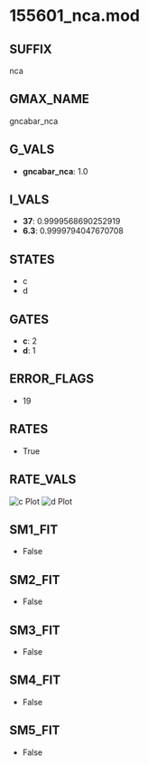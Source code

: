 # 155601_nca.mod

## SUFFIX

nca

## GMAX_NAME

gncabar_nca

## G_VALS

- **gncabar_nca**: 1.0

## I_VALS

- **37**: 0.9999568690252919
- **6.3**: 0.9999794047670708

## STATES

- c
- d

## GATES

- **c**: 2
- **d**: 1

## ERROR_FLAGS

- 19

## RATES

- True

## RATE_VALS

![c Plot](/Users/pbozelos/Dropbox/icg-Chai-Panos/supermodels/output_markdown_files/Ca/155601_nca.mod/images/c.png)
![d Plot](/Users/pbozelos/Dropbox/icg-Chai-Panos/supermodels/output_markdown_files/Ca/155601_nca.mod/images/d.png)

## SM1_FIT

- False

## SM2_FIT

- False

## SM3_FIT

- False

## SM4_FIT

- False

## SM5_FIT

- False

